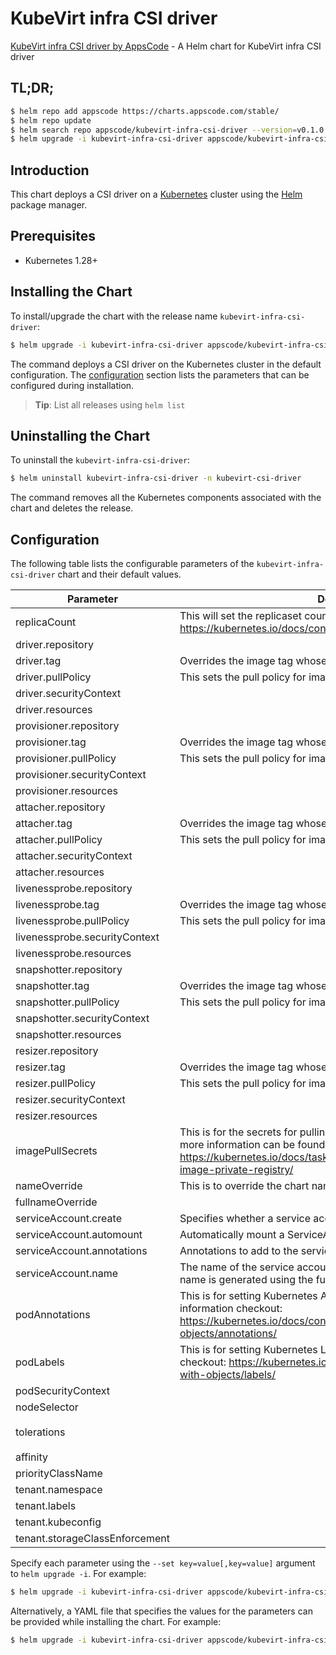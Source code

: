 # KubeVirt infra CSI driver

[KubeVirt infra CSI driver by AppsCode](https://github.com/kube-virt/csi-driver) - A Helm chart for KubeVirt infra CSI driver

## TL;DR;

```bash
$ helm repo add appscode https://charts.appscode.com/stable/
$ helm repo update
$ helm search repo appscode/kubevirt-infra-csi-driver --version=v0.1.0
$ helm upgrade -i kubevirt-infra-csi-driver appscode/kubevirt-infra-csi-driver -n kubevirt-csi-driver --create-namespace --version=v0.1.0
```

## Introduction

This chart deploys a CSI driver on a [Kubernetes](http://kubernetes.io) cluster using the [Helm](https://helm.sh) package manager.

## Prerequisites

- Kubernetes 1.28+

## Installing the Chart

To install/upgrade the chart with the release name `kubevirt-infra-csi-driver`:

```bash
$ helm upgrade -i kubevirt-infra-csi-driver appscode/kubevirt-infra-csi-driver -n kubevirt-csi-driver --create-namespace --version=v0.1.0
```

The command deploys a CSI driver on the Kubernetes cluster in the default configuration. The [configuration](#configuration) section lists the parameters that can be configured during installation.

> **Tip**: List all releases using `helm list`

## Uninstalling the Chart

To uninstall the `kubevirt-infra-csi-driver`:

```bash
$ helm uninstall kubevirt-infra-csi-driver -n kubevirt-csi-driver
```

The command removes all the Kubernetes components associated with the chart and deletes the release.

## Configuration

The following table lists the configurable parameters of the `kubevirt-infra-csi-driver` chart and their default values.

|           Parameter            |                                                                                           Description                                                                                            |                                                                      Default                                                                       |
|--------------------------------|--------------------------------------------------------------------------------------------------------------------------------------------------------------------------------------------------|----------------------------------------------------------------------------------------------------------------------------------------------------|
| replicaCount                   | This will set the replicaset count more information can be found here: https://kubernetes.io/docs/concepts/workloads/controllers/replicaset/                                                     | <code>1</code>                                                                                                                                     |
| driver.repository              |                                                                                                                                                                                                  | <code>quay.io/kubevirt/kubevirt-csi-driver</code>                                                                                                  |
| driver.tag                     | Overrides the image tag whose default is the chart appVersion.                                                                                                                                   | <code>"latest"</code>                                                                                                                              |
| driver.pullPolicy              | This sets the pull policy for images.                                                                                                                                                            | <code>Always</code>                                                                                                                                |
| driver.securityContext         |                                                                                                                                                                                                  | <code>{}</code>                                                                                                                                    |
| driver.resources               |                                                                                                                                                                                                  | <code>{"requests":{"cpu":"10m","memory":"50Mi"}}</code>                                                                                            |
| provisioner.repository         |                                                                                                                                                                                                  | <code>quay.io/openshift/origin-csi-external-provisioner</code>                                                                                     |
| provisioner.tag                | Overrides the image tag whose default is the chart appVersion.                                                                                                                                   | <code>"latest"</code>                                                                                                                              |
| provisioner.pullPolicy         | This sets the pull policy for images.                                                                                                                                                            | <code>IfNotPresent</code>                                                                                                                          |
| provisioner.securityContext    |                                                                                                                                                                                                  | <code>{}</code>                                                                                                                                    |
| provisioner.resources          |                                                                                                                                                                                                  | <code>{}</code>                                                                                                                                    |
| attacher.repository            |                                                                                                                                                                                                  | <code>quay.io/openshift/origin-csi-external-attacher</code>                                                                                        |
| attacher.tag                   | Overrides the image tag whose default is the chart appVersion.                                                                                                                                   | <code>"latest"</code>                                                                                                                              |
| attacher.pullPolicy            | This sets the pull policy for images.                                                                                                                                                            | <code>IfNotPresent</code>                                                                                                                          |
| attacher.securityContext       |                                                                                                                                                                                                  | <code>{}</code>                                                                                                                                    |
| attacher.resources             |                                                                                                                                                                                                  | <code>{"requests":{"cpu":"10m","memory":"50Mi"}}</code>                                                                                            |
| livenessprobe.repository       |                                                                                                                                                                                                  | <code>quay.io/openshift/origin-csi-livenessprobe</code>                                                                                            |
| livenessprobe.tag              | Overrides the image tag whose default is the chart appVersion.                                                                                                                                   | <code>"latest"</code>                                                                                                                              |
| livenessprobe.pullPolicy       | This sets the pull policy for images.                                                                                                                                                            | <code>IfNotPresent</code>                                                                                                                          |
| livenessprobe.securityContext  |                                                                                                                                                                                                  | <code>{}</code>                                                                                                                                    |
| livenessprobe.resources        |                                                                                                                                                                                                  | <code>{"requests":{"cpu":"10m","memory":"50Mi"}}</code>                                                                                            |
| snapshotter.repository         |                                                                                                                                                                                                  | <code>k8s.gcr.io/sig-storage/csi-snapshotter</code>                                                                                                |
| snapshotter.tag                | Overrides the image tag whose default is the chart appVersion.                                                                                                                                   | <code>"v4.2.1"</code>                                                                                                                              |
| snapshotter.pullPolicy         | This sets the pull policy for images.                                                                                                                                                            | <code>IfNotPresent</code>                                                                                                                          |
| snapshotter.securityContext    |                                                                                                                                                                                                  | <code>{}</code>                                                                                                                                    |
| snapshotter.resources          |                                                                                                                                                                                                  | <code>{"requests":{"cpu":"10m","memory":"20Mi"}}</code>                                                                                            |
| resizer.repository             |                                                                                                                                                                                                  | <code>registry.k8s.io/sig-storage/csi-resizer</code>                                                                                               |
| resizer.tag                    | Overrides the image tag whose default is the chart appVersion.                                                                                                                                   | <code>"v1.13.1"</code>                                                                                                                             |
| resizer.pullPolicy             | This sets the pull policy for images.                                                                                                                                                            | <code>IfNotPresent</code>                                                                                                                          |
| resizer.securityContext        |                                                                                                                                                                                                  | <code>{"capabilities":{"drop":["ALL"]}}</code>                                                                                                     |
| resizer.resources              |                                                                                                                                                                                                  | <code>{"requests":{"cpu":"10m","memory":"20Mi"}}</code>                                                                                            |
| imagePullSecrets               | This is for the secrets for pulling an image from a private repository more information can be found here: https://kubernetes.io/docs/tasks/configure-pod-container/pull-image-private-registry/ | <code>[]</code>                                                                                                                                    |
| nameOverride                   | This is to override the chart name.                                                                                                                                                              | <code>""</code>                                                                                                                                    |
| fullnameOverride               |                                                                                                                                                                                                  | <code>""</code>                                                                                                                                    |
| serviceAccount.create          | Specifies whether a service account should be created                                                                                                                                            | <code>true</code>                                                                                                                                  |
| serviceAccount.automount       | Automatically mount a ServiceAccount's API credentials?                                                                                                                                          | <code>true</code>                                                                                                                                  |
| serviceAccount.annotations     | Annotations to add to the service account                                                                                                                                                        | <code>{}</code>                                                                                                                                    |
| serviceAccount.name            | The name of the service account to use. If not set and create is true, a name is generated using the fullname template                                                                           | <code>""</code>                                                                                                                                    |
| podAnnotations                 | This is for setting Kubernetes Annotations to a Pod. For more information checkout: https://kubernetes.io/docs/concepts/overview/working-with-objects/annotations/                               | <code>{}</code>                                                                                                                                    |
| podLabels                      | This is for setting Kubernetes Labels to a Pod. For more information checkout: https://kubernetes.io/docs/concepts/overview/working-with-objects/labels/                                         | <code>{}</code>                                                                                                                                    |
| podSecurityContext             |                                                                                                                                                                                                  | <code>{}</code>                                                                                                                                    |
| nodeSelector                   |                                                                                                                                                                                                  | <code>{"node-role.kubernetes.io/control-plane":"true"}</code>                                                                                      |
| tolerations                    |                                                                                                                                                                                                  | <code>[{"key":"CriticalAddonsOnly","operator":"Exists"},{"effect":"NoSchedule","key":"node-role.kubernetes.io/master","operator":"Exists"}]</code> |
| affinity                       |                                                                                                                                                                                                  | <code>{}</code>                                                                                                                                    |
| priorityClassName              |                                                                                                                                                                                                  | <code>system-cluster-critical</code>                                                                                                               |
| tenant.namespace               |                                                                                                                                                                                                  | <code>""</code>                                                                                                                                    |
| tenant.labels                  |                                                                                                                                                                                                  | <code>csi-driver/cluster=tenant</code>                                                                                                             |
| tenant.kubeconfig              |                                                                                                                                                                                                  | <code>""</code>                                                                                                                                    |
| tenant.storageClassEnforcement |                                                                                                                                                                                                  | <code>{}</code>                                                                                                                                    |


Specify each parameter using the `--set key=value[,key=value]` argument to `helm upgrade -i`. For example:

```bash
$ helm upgrade -i kubevirt-infra-csi-driver appscode/kubevirt-infra-csi-driver -n kubevirt-csi-driver --create-namespace --version=v0.1.0 --set replicaCount=1
```

Alternatively, a YAML file that specifies the values for the parameters can be provided while
installing the chart. For example:

```bash
$ helm upgrade -i kubevirt-infra-csi-driver appscode/kubevirt-infra-csi-driver -n kubevirt-csi-driver --create-namespace --version=v0.1.0 --values values.yaml
```
